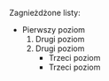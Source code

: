 Zagnieżdżone listy:

- Pierwszy poziom
    1. Drugi poziom
    2. Drugi poziom
        - Trzeci poziom
        - Trzeci poziom
